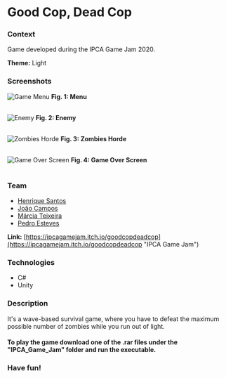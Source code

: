 # Good Cop, Dead Cop 

### Context
Game developed during the IPCA Game Jam 2020.

**Theme:** Light

### Screenshots
![Game Menu](https://i.imgur.com/1MsUoCj.png "Menu")
**Fig. 1: Menu** <br><br>

![Enemy](https://i.imgur.com/n6jau4a.png "Enemy")
**Fig. 2: Enemy** <br><br>

![Zombies Horde](https://i.imgur.com/BvHfF0f.png "Zombies Horde")
**Fig. 3: Zombies Horde** <br><br>

![Game Over Screen](https://i.imgur.com/BvHfF0f.png "Game Over Screen")
**Fig. 4: Game Over Screen** <br><br>

### Team
* [Henrique Santos](https://github.com/HenriJSantos "HenriJSantos")
* [João Campos](https://github.com/Pastilhas "Pastilhas")
* [Márcia Teixeira](https://github.com/marciat "marciat")
* [Pedro Esteves](https://github.com/pemesteves "pemesteves")


**Link:** [https://ipcagamejam.itch.io/goodcopdeadcop](https://ipcagamejam.itch.io/goodcopdeadcop "IPCA Game Jam")

### Technologies
* C#
* Unity 

### Description
It's a wave-based survival game, where you have to defeat the maximum possible number of zombies while you run out of light. 

#### To play the game download one of the .rar files under the "IPCA_Game_Jam" folder and run the executable. 
### Have fun!
